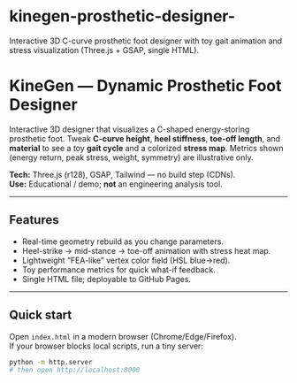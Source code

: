 # kinegen-prosthetic-designer-
Interactive 3D C-curve prosthetic foot designer with toy gait animation and stress visualization (Three.js + GSAP, single HTML).
# KineGen — Dynamic Prosthetic Foot Designer

Interactive 3D designer that visualizes a C-shaped energy-storing prosthetic foot.
Tweak **C-curve height**, **heel stiffness**, **toe-off length**, and **material** to see
a toy **gait cycle** and a colorized **stress map**. Metrics shown (energy return, peak
stress, weight, symmetry) are illustrative only.

**Tech:** Three.js (r128), GSAP, Tailwind — no build step (CDNs).  
**Use:** Educational / demo; **not** an engineering analysis tool.

---

## Features
- Real-time geometry rebuild as you change parameters.
- Heel-strike → mid-stance → toe-off animation with stress heat map.
- Lightweight “FEA-like” vertex color field (HSL blue→red).
- Toy performance metrics for quick what-if feedback.
- Single HTML file; deployable to GitHub Pages.

---

## Quick start
Open `index.html` in a modern browser (Chrome/Edge/Firefox).  
If your browser blocks local scripts, run a tiny server:

```bash
python -m http.server
# then open http://localhost:8000
